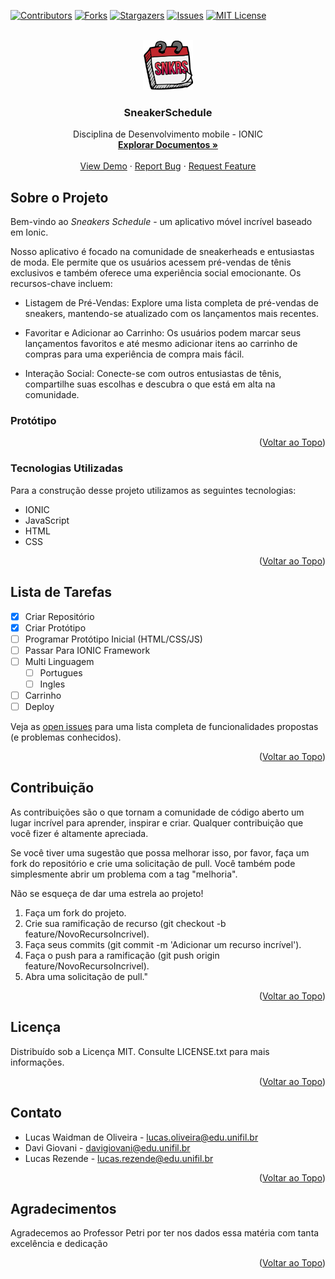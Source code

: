 <a name="readme-top"></a>

[![Contributors][contributors-shield]][contributors-url]
[![Forks][forks-shield]][forks-url]
[![Stargazers][stars-shield]][stars-url]
[![Issues][issues-shield]][issues-url]
[![MIT License][license-shield]][license-url]


<!-- PROJECT LOGO -->
<br />
<div align="center">
  <a href="https://github.com/oliveeiralucas/SneakerSchedule">
    <img src="logo.png" alt="Logo" width="80" height="80">
  </a>

  <h3 align="center">SneakerSchedule</h3>

  <p align="center">
    Disciplina de Desenvolvimento mobile - IONIC
    <br />
    <a href="https://github.com/oliveeiralucas/SneakerSchedule"><strong>Explorar Documentos »</strong></a>
    <br />
    <br />
    <a href="https://github.com/oliveeiralucas/SneakerSchedule">View Demo</a>
    ·
    <a href="https://github.com/oliveeiralucas/SneakerSchedule/issues">Report Bug</a>
    ·
    <a href="https://github.com/oliveeiralucas/SneakerSchedule/issues">Request Feature</a>
  </p>
</div>


<!-- ABOUT THE PROJECT -->
## Sobre o Projeto
Bem-vindo ao *Sneakers Schedule* - um aplicativo móvel incrível baseado em Ionic.

Nosso aplicativo é focado na comunidade de sneakerheads e entusiastas de moda. Ele permite que os usuários acessem pré-vendas de tênis exclusivos e também oferece uma experiência social emocionante. Os recursos-chave incluem:

- Listagem de Pré-Vendas: Explore uma lista completa de pré-vendas de sneakers, mantendo-se atualizado com os lançamentos mais recentes.

- Favoritar e Adicionar ao Carrinho: Os usuários podem marcar seus lançamentos favoritos e até mesmo adicionar itens ao carrinho de compras para uma experiência de compra mais fácil.

- Interação Social: Conecte-se com outros entusiastas de tênis, compartilhe suas escolhas e descubra o que está em alta na comunidade.

### Protótipo


<p align="right">(<a href="#readme-top">Voltar ao Topo</a>)</p>



### Tecnologias Utilizadas

Para a construção desse projeto utilizamos as seguintes tecnologias:

* IONIC
* JavaScript
* HTML
* CSS

<p align="right">(<a href="#readme-top">Voltar ao Topo</a>)</p>


<!-- ROADMAP -->
## Lista de Tarefas

- [x] Criar Repositório
- [x] Criar Protótipo
- [ ] Programar Protótipo Inicial (HTML/CSS/JS)
- [ ] Passar Para IONIC Framework
- [ ] Multi Linguagem
    - [ ] Portugues
    - [ ] Ingles
- [ ] Carrinho
- [ ] Deploy

Veja as [open issues](https://github.com/oliveeiralucas/SneakerSchedule/issues) para uma lista completa de funcionalidades propostas (e problemas conhecidos).

<p align="right">(<a href="#readme-top">Voltar ao Topo</a>)</p>



<!-- CONTRIBUTING -->
## Contribuição

As contribuições são o que tornam a comunidade de código aberto um lugar incrível para aprender, inspirar e criar. Qualquer contribuição que você fizer é altamente apreciada.

Se você tiver uma sugestão que possa melhorar isso, por favor, faça um fork do repositório e crie uma solicitação de pull. Você também pode simplesmente abrir um problema com a tag "melhoria".

Não se esqueça de dar uma estrela ao projeto!

1. Faça um fork do projeto.
2. Crie sua ramificação de recurso (git checkout -b feature/NovoRecursoIncrivel).
3. Faça seus commits (git commit -m 'Adicionar um recurso incrível').
4. Faça o push para a ramificação (git push origin feature/NovoRecursoIncrivel).
5. Abra uma solicitação de pull."

<p align="right">(<a href="#readme-top">Voltar ao Topo</a>)</p>



<!-- LICENÇA -->
## Licença

Distribuído sob a Licença MIT. Consulte LICENSE.txt para mais informações.

<p align="right">(<a href="#readme-top">Voltar ao Topo</a>)</p>



<!-- CONTATO -->
## Contato

 - Lucas Waidman de Oliveira - lucas.oliveira@edu.unifil.br
 - Davi Giovani - davigiovani@edu.unifil.br
 - Lucas Rezende - lucas.rezende@edu.unifil.br

<p align="right">(<a href="#readme-top">Voltar ao Topo</a>)</p>



<!-- AGRADECIMENTOS -->
## Agradecimentos

Agradecemos ao Professor Petri por ter nos dados essa matéria com tanta excelência e dedicação

<p align="right">(<a href="#readme-top">Voltar ao Topo</a>)</p>



<!-- MARKDOWN LINKS & IMAGES -->
<!-- https://www.markdownguide.org/basic-syntax/#reference-style-links -->
[contributors-shield]: https://img.shields.io/github/contributors/oliveeiralucas/SneakerSchedule.svg?style=for-the-badge
[contributors-url]: https://github.com/oliveeiralucas/SneakerSchedule/graphs/contributors
[forks-shield]: https://img.shields.io/github/forks/oliveeiralucas/SneakerSchedule.svg?style=for-the-badge
[forks-url]: https://github.com/oliveeiralucas/SneakerSchedule/network/members
[stars-shield]: https://img.shields.io/github/stars/oliveeiralucas/SneakerSchedule.svg?style=for-the-badge
[stars-url]: https://github.com/oliveeiralucas/SneakerSchedule/stargazers
[issues-shield]: https://img.shields.io/github/issues/oliveeiralucas/SneakerSchedule.svg?style=for-the-badge
[issues-url]: https://github.com/oliveeiralucas/SneakerSchedule/issues
[license-shield]: https://img.shields.io/github/license/oliveeiralucas/SneakerSchedule.svg?style=for-the-badge
[license-url]: https://github.com/oliveeiralucas/SneakerSchedule/blob/master/LICENSE.txt

[Ionic]: https://img.shields.io/badge/Ionic-20232A?style=for-the-badge&logo=ionic&logoColor=3880FF
[JavaScript]: https://img.shields.io/badge/JavaScript-20232A?style=for-the-badge&logo=javascript&logoColor=F7DF1E
[CSS]: https://img.shields.io/badge/CSS-20232A?style=for-the-badge&logo=css3&logoColor=1572B6
[HTML]: https://img.shields.io/badge/HTML-20232A?style=for-the-badge&logo=html5&logoColor=E34F26
[HTML License]: https://github.com/oliveeiralucas/SneakerSchedule/blob/master/LICENSE.txt

